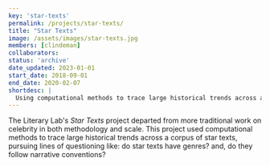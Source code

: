 ```yaml
---
key: 'star-texts'
permalink: /projects/star-texts/
title: "Star Texts"
image: /assets/images/star-texts.jpg
members: [clindeman]
collaborators: 
status: 'archive'
date_updated: 2023-01-01
start_date: 2018-09-01
end_date: 2020-02-07
shortdesc: |
  Using computational methods to trace large historical trends across a corpus of star texts
---
```


The Literary Lab's *Star Texts* project departed from more traditional work on celebrity in both methodology and scale. This project used computational methods to trace large historical trends across a corpus of star texts, pursuing lines of questioning like: do star texts have genres? and, do they follow narrative conventions?